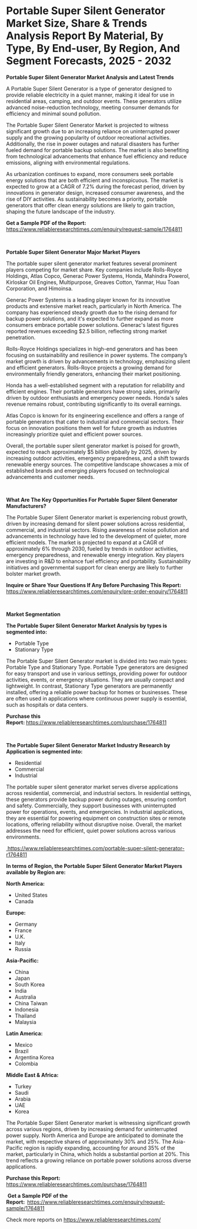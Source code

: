 <p><h1>Portable Super Silent Generator Market Size, Share & Trends Analysis Report By Material, By Type, By End-user, By Region, And Segment Forecasts, 2025 - 2032</h1></p><p><strong>Portable Super Silent Generator Market Analysis and Latest Trends</strong></p>
<p><p>A Portable Super Silent Generator is a type of generator designed to provide reliable electricity in a quiet manner, making it ideal for use in residential areas, camping, and outdoor events. These generators utilize advanced noise-reduction technology, meeting consumer demands for efficiency and minimal sound pollution. </p><p>The Portable Super Silent Generator Market is projected to witness significant growth due to an increasing reliance on uninterrupted power supply and the growing popularity of outdoor recreational activities. Additionally, the rise in power outages and natural disasters has further fueled demand for portable backup solutions. The market is also benefiting from technological advancements that enhance fuel efficiency and reduce emissions, aligning with environmental regulations.</p><p>As urbanization continues to expand, more consumers seek portable energy solutions that are both efficient and inconspicuous. The market is expected to grow at a CAGR of 7.2% during the forecast period, driven by innovations in generator design, increased consumer awareness, and the rise of DIY activities. As sustainability becomes a priority, portable generators that offer clean energy solutions are likely to gain traction, shaping the future landscape of the industry.</p></p>
<p><strong>Get a Sample PDF of the Report:&nbsp;</strong> <a href="https://www.reliableresearchtimes.com/enquiry/request-sample/1764811?utm_campaign=2528&utm_medium=2&utm_source=Github&utm_content=ia&utm_term=27022025&utm_id=portable-super-silent-generator">https://www.reliableresearchtimes.com/enquiry/request-sample/1764811</a></p>
<p>&nbsp;</p>
<p><strong>Portable Super Silent Generator Major Market Players</strong></p>
<p><p>The portable super silent generator market features several prominent players competing for market share. Key companies include Rolls-Royce Holdings, Atlas Copco, Generac Power Systems, Honda, Mahindra Powerol, Kirloskar Oil Engines, Multipurpose, Greaves Cotton, Yanmar, Huu Toan Corporation, and Himoinsa.</p><p>Generac Power Systems is a leading player known for its innovative products and extensive market reach, particularly in North America. The company has experienced steady growth due to the rising demand for backup power solutions, and it's expected to further expand as more consumers embrace portable power solutions. Generac's latest figures reported revenues exceeding $2.5 billion, reflecting strong market penetration.</p><p>Rolls-Royce Holdings specializes in high-end generators and has been focusing on sustainability and resilience in power systems. The company’s market growth is driven by advancements in technology, emphasizing silent and efficient generators. Rolls-Royce projects a growing demand for environmentally friendly generators, enhancing their market positioning.</p><p>Honda has a well-established segment with a reputation for reliability and efficient engines. Their portable generators have strong sales, primarily driven by outdoor enthusiasts and emergency power needs. Honda's sales revenue remains robust, contributing significantly to its overall earnings.</p><p>Atlas Copco is known for its engineering excellence and offers a range of portable generators that cater to industrial and commercial sectors. Their focus on innovation positions them well for future growth as industries increasingly prioritize quiet and efficient power sources.</p><p>Overall, the portable super silent generator market is poised for growth, expected to reach approximately $5 billion globally by 2025, driven by increasing outdoor activities, emergency preparedness, and a shift towards renewable energy sources. The competitive landscape showcases a mix of established brands and emerging players focused on technological advancements and customer needs.</p></p>
<p>&nbsp;</p>
<p><strong>What Are The Key Opportunities For Portable Super Silent Generator Manufacturers?</strong></p>
<p><p>The Portable Super Silent Generator market is experiencing robust growth, driven by increasing demand for silent power solutions across residential, commercial, and industrial sectors. Rising awareness of noise pollution and advancements in technology have led to the development of quieter, more efficient models. The market is projected to expand at a CAGR of approximately 6% through 2030, fueled by trends in outdoor activities, emergency preparedness, and renewable energy integration. Key players are investing in R&D to enhance fuel efficiency and portability. Sustainability initiatives and governmental support for clean energy are likely to further bolster market growth.</p></p>
<p><strong>Inquire or Share Your Questions If Any Before Purchasing This Report:</strong> <a href="https://www.reliableresearchtimes.com/enquiry/pre-order-enquiry/1764811?utm_campaign=2528&utm_medium=2&utm_source=Github&utm_content=ia&utm_term=27022025&utm_id=portable-super-silent-generator">https://www.reliableresearchtimes.com/enquiry/pre-order-enquiry/1764811</a></p>
<p>&nbsp;</p>
<p><strong>Market Segmentation</strong></p>
<p><strong>The Portable Super Silent Generator Market Analysis by types is segmented into:</strong></p>
<p><ul><li>Portable Type</li><li>Stationary Type</li></ul></p>
<p><p>The Portable Super Silent Generator market is divided into two main types: Portable Type and Stationary Type. Portable Type generators are designed for easy transport and use in various settings, providing power for outdoor activities, events, or emergency situations. They are usually compact and lightweight. In contrast, Stationary Type generators are permanently installed, offering a reliable power backup for homes or businesses. These are often used in applications where continuous power supply is essential, such as hospitals or data centers.</p></p>
<p><strong>Purchase this Report:&nbsp;</strong><a href="https://www.reliableresearchtimes.com/purchase/1764811?utm_campaign=2528&utm_medium=2&utm_source=Github&utm_content=ia&utm_term=27022025&utm_id=portable-super-silent-generator">https://www.reliableresearchtimes.com/purchase/1764811</a></p>
<p>&nbsp;</p>
<p><strong>The Portable Super Silent Generator Market Industry Research by Application is segmented into:</strong></p>
<p><ul><li>Residential</li><li>Commercial</li><li>Industrial</li></ul></p>
<p><p>The portable super silent generator market serves diverse applications across residential, commercial, and industrial sectors. In residential settings, these generators provide backup power during outages, ensuring comfort and safety. Commercially, they support businesses with uninterrupted power for operations, events, and emergencies. In industrial applications, they are essential for powering equipment on construction sites or remote locations, offering reliability without disruptive noise. Overall, the market addresses the need for efficient, quiet power solutions across various environments.</p></p>
<p><a href="https://www.reliableresearchtimes.com/portable-super-silent-generator-r1764811?utm_campaign=2528&utm_medium=2&utm_source=Github&utm_content=ia&utm_term=27022025&utm_id=portable-super-silent-generator">&nbsp;https://www.reliableresearchtimes.com/portable-super-silent-generator-r1764811</a></p>
<p><strong>In terms of Region, the Portable Super Silent Generator Market Players available by Region are:</strong></p>
<p>
    <p> <strong> North America: </strong>
        <ul>
            <li>United States</li>
            <li>Canada</li>
        </ul>
        </p> 
    <p> <strong> Europe: </strong>
        <ul>
            <li>Germany</li>
            <li>France</li>
            <li>U.K.</li>
            <li>Italy</li>
            <li>Russia</li>
        </ul>
        </p> 
    <p> <strong> Asia-Pacific: </strong>
        <ul>
            <li>China</li>
            <li>Japan</li>
            <li>South Korea</li>
            <li>India</li>
            <li>Australia</li>
            <li>China Taiwan</li>
            <li>Indonesia</li>
            <li>Thailand</li>
            <li>Malaysia</li>
        </ul>
        </p> 
    <p> <strong> Latin America: </strong>
        <ul>
            <li>Mexico</li>
            <li>Brazil</li>
            <li>Argentina Korea</li>
            <li>Colombia</li>
        </ul>
        </p> 
    <p> <strong> Middle East & Africa: </strong>
        <ul>
            <li>Turkey</li>
            <li>Saudi</li>
            <li>Arabia</li>
            <li>UAE</li>
            <li>Korea</li>
        </ul>
    </p>
    </p>
<p><p>The Portable Super Silent Generator market is witnessing significant growth across various regions, driven by increasing demand for uninterrupted power supply. North America and Europe are anticipated to dominate the market, with respective shares of approximately 30% and 25%. The Asia-Pacific region is rapidly expanding, accounting for around 35% of the market, particularly in China, which holds a substantial portion at 20%. This trend reflects a growing reliance on portable power solutions across diverse applications.</p></p>
<p><strong>Purchase this Report: </strong><a href="https://www.reliableresearchtimes.com/purchase/1764811?utm_campaign=2528&utm_medium=2&utm_source=Github&utm_content=ia&utm_term=27022025&utm_id=portable-super-silent-generator">https://www.reliableresearchtimes.com/purchase/1764811</a></p>
<p>&nbsp;<strong>Get a Sample PDF of the Report:&nbsp;&nbsp;</strong><a href="https://www.reliableresearchtimes.com/enquiry/request-sample/1764811?utm_campaign=2528&utm_medium=2&utm_source=Github&utm_content=ia&utm_term=27022025&utm_id=portable-super-silent-generator">https://www.reliableresearchtimes.com/enquiry/request-sample/1764811</a></p>
<p><strong></strong></p>
<p>Check more reports on <a href="https://www.reliableresearchtimes.com/?utm_campaign=2528&utm_medium=2&utm_source=Github&utm_content=ia&utm_term=27022025&utm_id=portable-super-silent-generator">https://www.reliableresearchtimes.com/</a></p>